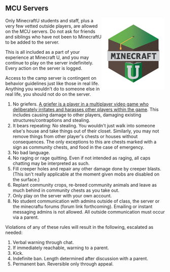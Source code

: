 ## MCU Servers

<img src='images/mcu1.png' style='width:200px; float:right'>
Only MinecraftU students and staff, plus a very few vetted outside players, are allowed on the MCU servers. Do not ask for friends and siblings who have not been to MinecraftU to be added to the server.

This is all included as a part of your experience at Minecraft U, and you may continue to play on the server indefinitely. Every action on the server is logged.

Access to the camp server is contingent on behavior guidelines just like those in real life. Anything you wouldn't do to someone else in real life, you should not do on the server.

1. No griefers. [A griefer is a player in a multiplayer video game who deliberately irritates and harasses other players within the game](http://en.wikipedia.org/wiki/Griefer). This includes causing damage to other players, damaging existing structures/contraptions and stealing.
1. It bears repeating: No stealing. You wouldn't just walk into someone else's house and take things out of their closet. Similarly, you may not remove things from other player's chests or houses without consequences. The only exceptions to this are chests marked with a sign as community chests, and food in the case of emergency.
1. No bad language.
1. No raging or rage quitting. Even if not intended as raging, all caps chatting may be interpreted as such.
1. Fill creeper holes and repair any other damage done by creeper blasts. (This isn't really applicable at the moment given mobs are disabled on the surface.)
1. Replant community crops, re-breed community animals and leave as much behind in community chests as you take out.
1. Only play on the server with your own account.
1. No student communication with admins outside of class, the server or the minecraftu forums (forum link forthcoming). Emailing or instant messaging admins is not allowed. All outside communication must occur via a parent.

Violations of any of these rules will result in the following, escalated as needed:

1. Verbal warning through chat.
1. If immediately reachable, warning to a parent.
1. Kick.
1. Indefinite ban. Length determined after discussion with a parent.
1. Permanent ban. Reversible only through appeal.
